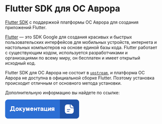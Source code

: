 # Flutter SDK для ОС Аврора

[Flutter SDK](https://github.com/flutter/flutter) с поддержкой платформы ОС Аврора для создания приложений Flutter.

[Flutter](https://flutter.dev/) — это SDK Google для создания красивых и быстрых пользовательских интерфейсов для мобильных устройств, интернета и настольных компьютеров на основе единой базы кода. 
Flutter работает с существующим кодом, используется разработчиками и организациями по всему миру, он бесплатен и имеет открытый исходный код.

Flutter SDK для ОС Аврора не состоит в [`upstream`](https://en.wikipedia.org/wiki/Upstream_(software_development)), и платформа ОС Аврора не доступна в официальной сборке Flutter. 
Поэтому установка происходит отличным от основного метода установки.

Дополнительную информацию вы найдете по ссылке:

[![button_docs](docs/data/button_docs.png)](https://omprussia.gitlab.io/flutter/flutter/)
